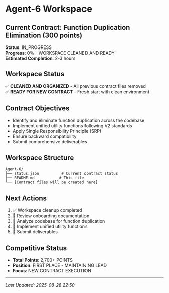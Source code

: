 # Agent-6 Workspace

## Current Contract: Function Duplication Elimination (300 points)
**Status**: IN_PROGRESS  
**Progress**: 0% - WORKSPACE CLEANED AND READY  
**Estimated Completion**: 2-3 hours  

## Workspace Status
✅ **CLEANED AND ORGANIZED** - All previous contract files removed  
✅ **READY FOR NEW CONTRACT** - Fresh start with clean environment  

## Contract Objectives
- Identify and eliminate function duplication across the codebase
- Implement unified utility functions following V2 standards
- Apply Single Responsibility Principle (SRP)
- Ensure backward compatibility
- Submit comprehensive deliverables

## Workspace Structure
```
Agent-6/
├── status.json          # Current contract status
├── README.md           # This file
└── [Contract files will be created here]
```

## Next Actions
1. ✅ Workspace cleanup completed
2. 🔄 Review onboarding documentation
3. 🔄 Analyze codebase for function duplication
4. 🔄 Implement unified utility functions
5. 🔄 Submit deliverables

## Competitive Status
- **Total Points**: 2,700+ POINTS
- **Position**: FIRST PLACE - MAINTAINING LEAD
- **Focus**: NEW CONTRACT EXECUTION

---
*Last Updated: 2025-08-28 22:50*
